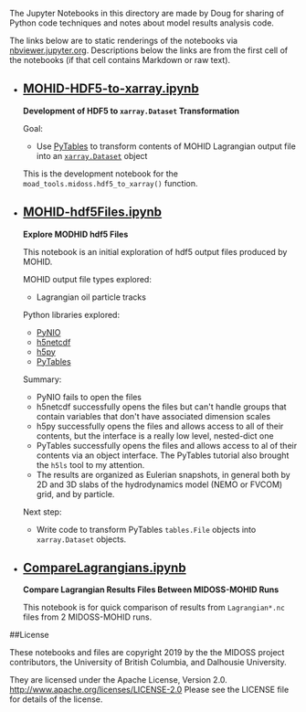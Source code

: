 The Jupyter Notebooks in this directory are made by Doug for
sharing of Python code techniques and notes about model results analysis
code.

The links below are to static renderings of the notebooks via
[nbviewer.jupyter.org](https://nbviewer.jupyter.org/).
Descriptions below the links are from the first cell of the notebooks
(if that cell contains Markdown or raw text).

* ## [MOHID-HDF5-to-xarray.ipynb](https://nbviewer.jupyter.org/urls/bitbucket.org/midoss/analysis-doug/raw/default/notebooks/MOHID-HDF5-to-xarray.ipynb)

    **Development of HDF5 to `xarray.Dataset` Transformation**

    Goal:

    * Use [PyTables](https://www.pytables.org/index.html)
    to transform contents of MOHID Lagrangian output file
    into an [`xarray.Dataset`](http://xarray.pydata.org/en/stable/api.html#dataset) object

    This is the development notebook for the `moad_tools.midoss.hdf5_to_xarray()` function.

* ## [MOHID-hdf5Files.ipynb](https://nbviewer.jupyter.org/urls/bitbucket.org/midoss/analysis-doug/raw/default/notebooks/MOHID-hdf5Files.ipynb)

    **Explore MODHID hdf5 Files**

    This notebook is an initial exploration of hdf5 output files produced by MOHID.

    MOHID output file types explored:

    * Lagrangian oil particle tracks

    Python libraries explored:

    * [PyNIO](https://www.pyngl.ucar.edu/Nio.shtml)
    * [h5netcdf](https://github.com/shoyer/h5netcdf)
    * [h5py](http://docs.h5py.org/en/stable/index.html)
    * [PyTables](https://www.pytables.org/index.html)

    Summary:

    * PyNIO fails to open the files
    * h5netcdf successfully opens the files but can't handle groups that contain variables
    that don't have associated dimension scales
    * h5py successfully opens the files and allows access to all of their contents,
    but the interface is a really low level, nested-dict one
    * PyTables successfully opens the files and allows access to al of their contents
    via an object interface.
    The PyTables tutorial also brought the `h5ls` tool to my attention.
    * The results are organized as Eulerian snapshots,
    in general both by 2D and 3D slabs of the hydrodynamics model (NEMO or FVCOM) grid,
    and by particle.

    Next step:

    * Write code to transform PyTables `tables.File` objects into `xarray.Dataset` objects.

* ## [CompareLagrangians.ipynb](https://nbviewer.jupyter.org/urls/bitbucket.org/midoss/analysis-doug/raw/default/notebooks/CompareLagrangians.ipynb)

    **Compare Lagrangian Results Files Between MIDOSS-MOHID Runs**

    This notebook is for quick comparison of results from `Lagrangian*.nc` files
    from 2 MIDOSS-MOHID runs.


##License

These notebooks and files are copyright 2019
by the the MIDOSS project contributors,
the University of British Columbia,
and Dalhousie University.

They are licensed under the Apache License, Version 2.0.
http://www.apache.org/licenses/LICENSE-2.0
Please see the LICENSE file for details of the license.
